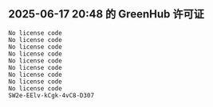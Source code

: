 ## 2025-06-17 20:48 的 GreenHub 许可证
```
No license code
No license code
No license code
No license code
No license code
No license code
No license code
No license code
No license code
SW2e-EElv-kCgk-4vC8-D307
```
